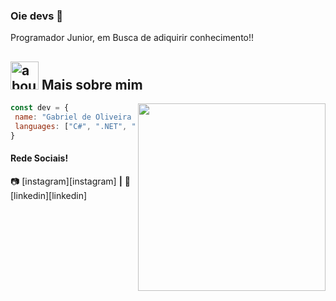 ### Oie devs 👋

Programador Junior, em Busca de adiquirir conhecimento!!

## <img width="45" alt="about" src="https://raw.github.com/elizarov/elizarov/master/about.png"> Mais sobre mim

<img align="right" width="300" src="https://i2.wp.com/allhtaccess.info/wp-content/uploads/2018/03/programming.gif?fit=1281%2C716&ssl=1" />

```js
const dev = {
 name: "Gabriel de Oliveira Silva",
 languages: ["C#", ".NET", "MySql"]
}
```

#### Rede Sociais!

📷 [instagram][instagram] **|** 
👔 [linkedin][linkedin]
